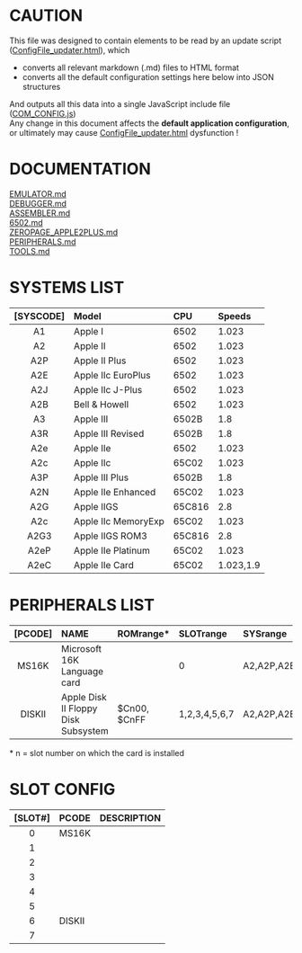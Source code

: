 # CAUTION

This file was designed to contain elements to be read by an update script ([ConfigFile_updater.html](../tools/ConfigFile_updater.html)), which  
* converts all relevant markdown (.md) files to HTML format  
* converts all the default configuration settings here below into JSON structures  

And outputs all this data into a single JavaScript include file ([COM_CONFIG.js](../res/COM_CONFIG.js))  
Any change in this document affects the **default application configuration**, or ultimately may cause [ConfigFile_updater.html](../tools/ConfigFile_updater.html) dysfunction !


# DOCUMENTATION  
[EMULATOR.md](https://github.com/RetroAppleJS/RetroAppleJS.github.io/blob/main/docs/EMULATOR.md)  
[DEBUGGER.md](https://github.com/RetroAppleJS/RetroAppleJS.github.io/blob/main/docs/DEBUGGER.md)  
[ASSEMBLER.md](https://github.com/RetroAppleJS/RetroAppleJS.github.io/blob/main/docs/ASSEMBLER.md)   
[6502.md](https://github.com/RetroAppleJS/RetroAppleJS.github.io/blob/main/docs/6502.md)  
[ZEROPAGE_APPLE2PLUS.md](https://github.com/RetroAppleJS/RetroAppleJS.github.io/blob/main/docs/ZEROPAGE_APPLE2PLUS.md)  
[PERIPHERALS.md](https://github.com/RetroAppleJS/RetroAppleJS.github.io/blob/main/docs/PERIPHERALS.md)  
[TOOLS.md](https://github.com/RetroAppleJS/RetroAppleJS.github.io/blob/main/docs/TOOLS.md) 


# SYSTEMS LIST

|[SYSCODE]| Model              | CPU        | Speeds    |
| :-----: | :----------------- | :--------- | :-------- |
| A1      | Apple I            | 6502       | 1.023     |
| A2      | Apple II           | 6502       | 1.023     |
| A2P     | Apple II Plus      | 6502       | 1.023     |
| A2E     | Apple IIc EuroPlus | 6502       | 1.023     |
| A2J     | Apple IIc J-Plus   | 6502       | 1.023     |
| A2B     | Bell & Howell      | 6502       | 1.023     |
| A3      | Apple III          | 6502B      | 1.8       |
| A3R     | Apple III Revised  | 6502B      | 1.8       |
| A2e     | Apple IIe          | 6502       | 1.023     |
| A2c     | Apple IIc          | 65C02      | 1.023     |
| A3P     | Apple III Plus     | 6502B      | 1.8       |
| A2N     | Apple IIe Enhanced | 65C02      | 1.023     |
| A2G     | Apple IIGS         | 65C816     | 2.8       |
| A2c     | Apple IIc MemoryExp| 65C02      | 1.023     |
| A2G3    | Apple IIGS ROM3    | 65C816     | 2.8       |
| A2eP    | Apple IIe Platinum | 65C02      | 1.023     |
| A2eC    | Apple IIe Card     | 65C02      | 1.023,1.9 |



# PERIPHERALS LIST

|[PCODE]| NAME                                   | ROMrange\*      | SLOTrange    | SYSrange    | Manuals       |
| :-----: | :----------------------------------- | :-------------- | :------------|:----------- |:------------- |
| MS16K   | Microsoft 16K Language card          |                 | 0            | A2,A2P,A2E  |               | 
| DISKII  | Apple Disk II Floppy Disk Subsystem  |     $Cn00, $CnFF| 1,2,3,4,5,6,7| A2,A2P,A2E  | [user_manual](https://mirrors.apple2.org.za/Apple%20II%20Documentation%20Project/Peripherals/Disk%20Drives/Apple%20Disk%20II/Manuals/Apple%20Disk%20II%20Floppy%20Disk%20Subsystem%20-%20Installation%20and%20Operating%20Manual.pdf),[technical_manual](https://www.bigmessowires.com/2021/11/12/the-amazing-disk-ii-controller-card/) |


\* n = slot number on which the card is installed

# SLOT CONFIG

|[SLOT#] | PCODE      | DESCRIPTION       |
| :----: | :--------- | :---------------- |
|   0    | MS16K      |                   | 
|   1    |            |                   |
|   2    |            |                   |
|   3    |            |                   |
|   4    |            |                   |
|   5    |            |                   |
|   6    | DISKII     |                   |
|   7    |            |                   |

